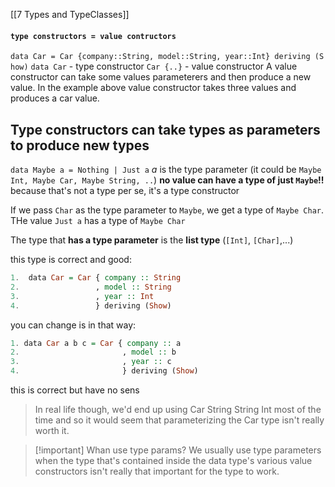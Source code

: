 [[7 Types and TypeClasses]]

#### `type constructors = value contructors`
`data Car = Car {company::String, model::String, year::Int} deriving (Show)`
`data Car` - type constructor
`Car {..}` - value constructor
A value constructor can take some values parameterers and then produce a new value. In the example above value constructor takes three values and produces a car value.

## Type constructors can take types as parameters to produce new types
`data Maybe a = Nothing | Just a`
*a* is the type parameter (it could be `Maybe Int, Maybe Car, Maybe String, ..`)
**no value can have a type of just `Maybe`!!** because that's not a type per se, it's a type constructor

If we pass `Char` as the type parameter to `Maybe`, we get a type of `Maybe Char`. THe value `Just a` has a type of `Maybe Char`

The type that **has a type parameter** is the **list type** (`[Int]`, `[Char]`,...)

this type is correct and good:
```haskell
1.  data Car = Car { company :: String  
2.                 , model :: String  
3.                 , year :: Int  
4.                 } deriving (Show)
```

you can change is in that way:
```haskell  
1. data Car a b c = Car { company :: a  
2.                       , model :: b  
3.                       , year :: c   
4.                       } deriving (Show)
```
this is correct but have no sens

> In real life though, we'd end up using Car String String Int most of the time and so it would seem that parameterizing the Car type isn't really worth it.


>[!important] Whan use type params?
>We usually use type parameters when the type that's contained inside the data type's various value constructors isn't really that important for the type to work.











